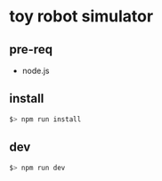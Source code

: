 # toy robot simulator



## pre-req
- node.js


## install
```bash
$> npm run install
```

## dev
```bash
$> npm run dev
```
